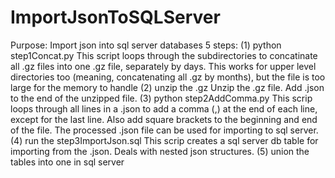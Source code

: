 # ImportJsonToSQLServer

Purpose: Import json into sql server databases
5 steps:
(1) python step1Concat.py
This script loops through the subdirectories to concatinate all .gz files into one .gz file, separately by days.
This works for upper level directories too (meaning, concatenating all .gz by months), but the file is too large for the memory to handle
(2) unzip the .gz
Unzip the .gz file. Add .json to the end of the unzipped file.
(3) python step2AddComma.py
This scrip loops through all lines in a .json to add a comma (,) at the end of each line, except for the last line. Also add square brackets to the beginning and end of the file. The processed .json file can be used for importing to sql server.
(4) run the step3ImportJson.sql
This scrip creates a sql server db table for importing from the .json. Deals with nested json structures.
(5) union the tables into one in sql server
